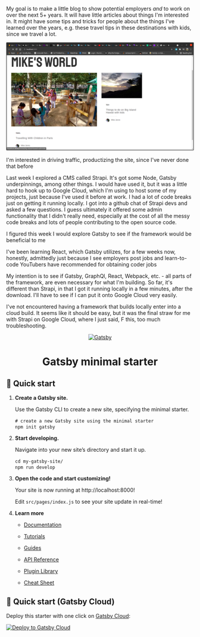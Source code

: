<P> My goal is to make a little blog to show potential employers <em>and</em> to work on over the next 5+ years. It will have little articles about things I'm interested in. It might have some tips and tricks for people about the things I've learned over the years, e.g. these travel tips in these destinations with kids, since we travel a lot.</p>

![blog](strapi-fail.png)

<p>I'm interested in driving traffic, productizing the site, since I've never done that before</p>

<p> Last week I explored a CMS called Strapi. It's got some Node, Gatsby underpinnings, among other things.  I would have used it, but it was a little hard to hook up to Google Cloud, which I'm using to host some of my projects, just because I've used it before at work.  I had a lot of code breaks just on getting it running locally.  I got into a github chat of Strapi devs and asked a few questions. I guess ultimately it offered some admin functionality that I didn't really need, especially at the cost of all the messy code breaks and lots of people contributing to the open source code.</p>

<p> I figured this week I would explore Gatsby to see if the framework would be beneficial to me </p>

<p> I've been learning React, which Gatsby utilizes, for a few weeks now, honestly, admittedly just because I see employers post jobs and learn-to-code YouTubers have recommended for obtaining coder jobs </p>

<p>My intention is to see if Gatsby, GraphQl, React, Webpack, etc. - all parts of the framework, are even necessary for what I'm building.  So far, it's different than Strapi, in that I got it running locally in a few minutes, after the download.  I'll have to see if I can put it onto Google Cloud very easily.  </p>

<p> I've not encountered having a framework that builds locally enter into a cloud build.  It seems like it should be easy, but it was the final straw for me with Strapi on Google Cloud, where I just said, F this, too much troubleshooting.</p>



<p align="center">
  <a href="https://www.gatsbyjs.com/?utm_source=starter&utm_medium=readme&utm_campaign=minimal-starter">
    <img alt="Gatsby" src="https://www.gatsbyjs.com/Gatsby-Monogram.svg" width="60" />
  </a>
</p>
<h1 align="center">
  Gatsby minimal starter
</h1>

## 🚀 Quick start

1.  **Create a Gatsby site.**

    Use the Gatsby CLI to create a new site, specifying the minimal starter.

    ```shell
    # create a new Gatsby site using the minimal starter
    npm init gatsby
    ```

2.  **Start developing.**

    Navigate into your new site’s directory and start it up.

    ```shell
    cd my-gatsby-site/
    npm run develop
    ```

3.  **Open the code and start customizing!**

    Your site is now running at http://localhost:8000!

    Edit `src/pages/index.js` to see your site update in real-time!

4.  **Learn more**

    - [Documentation](https://www.gatsbyjs.com/docs/?utm_source=starter&utm_medium=readme&utm_campaign=minimal-starter)

    - [Tutorials](https://www.gatsbyjs.com/tutorial/?utm_source=starter&utm_medium=readme&utm_campaign=minimal-starter)

    - [Guides](https://www.gatsbyjs.com/tutorial/?utm_source=starter&utm_medium=readme&utm_campaign=minimal-starter)

    - [API Reference](https://www.gatsbyjs.com/docs/api-reference/?utm_source=starter&utm_medium=readme&utm_campaign=minimal-starter)

    - [Plugin Library](https://www.gatsbyjs.com/plugins?utm_source=starter&utm_medium=readme&utm_campaign=minimal-starter)

    - [Cheat Sheet](https://www.gatsbyjs.com/docs/cheat-sheet/?utm_source=starter&utm_medium=readme&utm_campaign=minimal-starter)

## 🚀 Quick start (Gatsby Cloud)

Deploy this starter with one click on [Gatsby Cloud](https://www.gatsbyjs.com/cloud/):

[<img src="https://www.gatsbyjs.com/deploynow.svg" alt="Deploy to Gatsby Cloud">](https://www.gatsbyjs.com/dashboard/deploynow?url=https://github.com/gatsbyjs/gatsby-starter-minimal)
